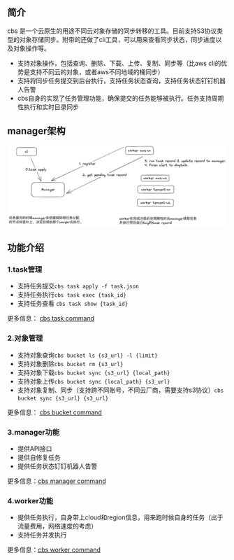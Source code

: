 ## 简介
cbs 是一个云原生的用途不同云对象存储的同步转移的工具。目前支持S3协议类型的对象存储同步。附带的还做了cli工具，可以用来查看同步状态，同步进度以及对象操作等。
- 支持对象操作，包括查询、删除、下载、上传、复制、同步等（比aws cli的优势是支持不同云的对象，或者aws不同地域的桶同步）
- 支持将同步任务提交到后台执行，支持任务状态查询，支持任务状态钉钉机器人告警
- cbs自身的实现了任务管理功能，确保提交的任务能够被执行。任务支持周期性执行和实时目录同步
## manager架构
![](./docs/index.png)
## 功能介绍
### 1.task管理
- 支持任务提交`cbs task apply -f task.json`
- 支持任务执行`cbs task exec {task_id}`
- 支持任务查看 `cbs task show {task_id}`

更多信息： [cbs task command](./docs/cbs-task.md)
### 2.对象管理

- 支持对象查询`cbs bucket ls {s3_url} -l {limit}`
- 支持对象删除`cbs bucket rm {s3_url}`
- 支持对象下载`cbs bucket sync {s3_url} {local_path}`
- 支持对象上传`cbs bucket sync {local_path} {s3_url}`
- 支持对象复制、同步（支持跨不同账号，不同云厂商，需要支持s3协议）`cbs bucket sync {s3_url} {s3_url}`

更多信息： [cbs bucket command](./docs/cbs-bucket.md)
### 3.manager功能
- 提供API接口
- 提供自修复任务
- 提供任务状态钉钉机器人告警

更多信息：[cbs manager command](./docs/cbs-manager.md)

### 4.worker功能
- 提供任务执行，自身带上cloud和region信息，用来跑时候自身的任务（出于流量费用，网络速度的考虑）
- 支持任务并发执行

更多信息：[cbs worker command](./docs/cbs-worker.md)
